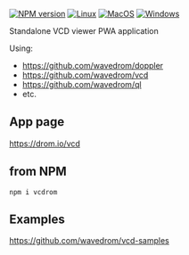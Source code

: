[![NPM version](https://img.shields.io/npm/v/vcdrom.svg)](https://www.npmjs.org/package/vcdrom)
[![Linux](https://github.com/wavedrom/vcdrom/actions/workflows/linux.yml/badge.svg)](https://github.com/wavedrom/vcdrom/actions/workflows/linux.yml)
[![MacOS](https://github.com/wavedrom/vcdrom/actions/workflows/macos.yml/badge.svg)](https://github.com/wavedrom/vcdrom/actions/workflows/macos.yml)
[![Windows](https://github.com/wavedrom/vcdrom/actions/workflows/windows.yml/badge.svg)](https://github.com/wavedrom/vcdrom/actions/workflows/windows.yml)

Standalone VCD viewer PWA application

Using:
* https://github.com/wavedrom/doppler
* https://github.com/wavedrom/vcd
* https://github.com/wavedrom/ql
* etc.

## App page

https://drom.io/vcd

## from NPM

`npm i vcdrom`

## Examples

https://github.com/wavedrom/vcd-samples
